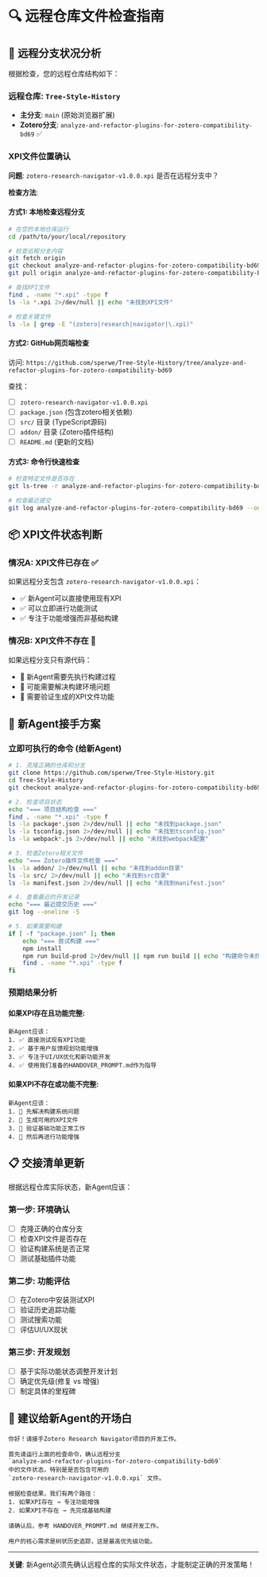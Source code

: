 # 🔍 远程仓库文件检查指南

## 🎯 **远程分支状况分析**

根据检查，您的远程仓库结构如下：

### **远程仓库**: `Tree-Style-History`

- **主分支**: `main` (原始浏览器扩展)
- **Zotero分支**: `analyze-and-refactor-plugins-for-zotero-compatibility-bd69` ✅

### **XPI文件位置确认**

**问题**: `zotero-research-navigator-v1.0.0.xpi` 是否在远程分支中？

**检查方法**:

#### **方式1: 本地检查远程分支**

```bash
# 在您的本地仓库运行
cd /path/to/your/local/repository

# 检查远程分支内容
git fetch origin
git checkout analyze-and-refactor-plugins-for-zotero-compatibility-bd69
git pull origin analyze-and-refactor-plugins-for-zotero-compatibility-bd69

# 查找XPI文件
find . -name "*.xpi" -type f
ls -la *.xpi 2>/dev/null || echo "未找到XPI文件"

# 检查关键文件
ls -la | grep -E "(zotero|research|navigator|\.xpi)"
```

#### **方式2: GitHub网页端检查**

访问: `https://github.com/sperwe/Tree-Style-History/tree/analyze-and-refactor-plugins-for-zotero-compatibility-bd69`

查找：

- [ ] `zotero-research-navigator-v1.0.0.xpi`
- [ ] `package.json` (包含zotero相关依赖)
- [ ] `src/` 目录 (TypeScript源码)
- [ ] `addon/` 目录 (Zotero插件结构)
- [ ] `README.md` (更新的文档)

#### **方式3: 命令行快速检查**

```bash
# 检查特定文件是否存在
git ls-tree -r analyze-and-refactor-plugins-for-zotero-compatibility-bd69 | grep -E "(\.xpi|package\.json|addon/|zotero)"

# 检查最近提交
git log analyze-and-refactor-plugins-for-zotero-compatibility-bd69 --oneline -10
```

## 📦 **XPI文件状态判断**

### **情况A: XPI文件已存在** ✅

如果远程分支包含 `zotero-research-navigator-v1.0.0.xpi`：

- ✅ 新Agent可以直接使用现有XPI
- ✅ 可以立即进行功能测试
- ✅ 专注于功能增强而非基础构建

### **情况B: XPI文件不存在** 🔄

如果远程分支只有源代码：

- 🔄 新Agent需要先执行构建过程
- 🔄 可能需要解决构建环境问题
- 🔄 需要验证生成的XPI文件功能

## 🚀 **新Agent接手方案**

### **立即可执行的命令** (给新Agent)

```bash
# 1. 克隆正确的仓库和分支
git clone https://github.com/sperwe/Tree-Style-History.git
cd Tree-Style-History
git checkout analyze-and-refactor-plugins-for-zotero-compatibility-bd69

# 2. 检查项目状态
echo "=== 项目结构检查 ==="
find . -name "*.xpi" -type f
ls -la package*.json 2>/dev/null || echo "未找到package.json"
ls -la tsconfig.json 2>/dev/null || echo "未找到tsconfig.json"
ls -la webpack*.js 2>/dev/null || echo "未找到webpack配置"

# 3. 检查Zotero相关文件
echo "=== Zotero插件文件检查 ==="
ls -la addon/ 2>/dev/null || echo "未找到addon目录"
ls -la src/ 2>/dev/null || echo "未找到src目录"
ls -la manifest.json 2>/dev/null || echo "未找到manifest.json"

# 4. 查看最近的开发记录
echo "=== 最近提交历史 ==="
git log --oneline -5

# 5. 如果需要构建
if [ -f "package.json" ]; then
    echo "=== 尝试构建 ==="
    npm install
    npm run build-prod 2>/dev/null || npm run build || echo "构建命令未找到"
    find . -name "*.xpi" -type f
fi
```

### **预期结果分析**

#### **如果XPI存在且功能完整**:

```
新Agent应该：
1. ✅ 直接测试现有XPI功能
2. ✅ 基于用户反馈规划功能增强
3. ✅ 专注于UI/UX优化和新功能开发
4. ✅ 使用我们准备的HANDOVER_PROMPT.md作为指导
```

#### **如果XPI不存在或功能不完整**:

```
新Agent应该：
1. 🔄 先解决构建系统问题
2. 🔄 生成可用的XPI文件
3. 🔄 验证基础功能正常工作
4. 🔄 然后再进行功能增强
```

## 📋 **交接清单更新**

根据远程仓库实际状态，新Agent应该：

### **第一步: 环境确认**

- [ ] 克隆正确的仓库分支
- [ ] 检查XPI文件是否存在
- [ ] 验证构建系统是否正常
- [ ] 测试基础插件功能

### **第二步: 功能评估**

- [ ] 在Zotero中安装测试XPI
- [ ] 验证历史追踪功能
- [ ] 测试搜索功能
- [ ] 评估UI/UX现状

### **第三步: 开发规划**

- [ ] 基于实际功能状态调整开发计划
- [ ] 确定优先级(修复 vs 增强)
- [ ] 制定具体的里程碑

## 🎯 **建议给新Agent的开场白**

```
你好！请接手Zotero Research Navigator项目的开发工作。

首先请运行上面的检查命令，确认远程分支
`analyze-and-refactor-plugins-for-zotero-compatibility-bd69`
中的文件状态，特别是是否包含可用的
`zotero-research-navigator-v1.0.0.xpi` 文件。

根据检查结果，我们有两个路径：
1. 如果XPI存在 → 专注功能增强
2. 如果XPI不存在 → 先完成基础构建

请确认后，参考 HANDOVER_PROMPT.md 继续开发工作。

用户的核心需求是树状历史追踪，这是最高优先级功能。
```

---

**关键**: 新Agent必须先确认远程仓库的实际文件状态，才能制定正确的开发策略！
